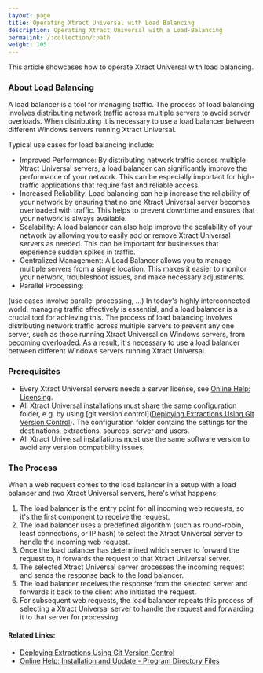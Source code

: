 ```yaml
---
layout: page
title: Operating Xtract Universal with Load Balancing
description: Operating Xtract Universal with a Load-Balancing
permalink: /:collection/:path
weight: 105
---
```


This article showcases how to operate Xtract Universal with load balancing.

### About Load Balancing

A load balancer is a tool for managing traffic.
The process of load balancing involves distributing network traffic across multiple servers to avoid server overloads. 
When distributing it is necessary to use a load balancer between different Windows servers running Xtract Universal.

Typical use cases for load balancing include:
- Improved Performance: By distributing network traffic across multiple Xtract Universal servers, a load balancer can significantly improve the performance of your network. 
This can be especially important for high-traffic applications that require fast and reliable access.
- Increased Reliability: Load balancing can help increase the reliability of your network by ensuring that no one Xtract Universal server becomes overloaded with traffic. 
This helps to prevent downtime and ensures that your network is always available.
- Scalability: A load balancer can also help improve the scalability of your network by allowing you to easily add or remove Xtract Universal servers as needed. 
This can be important for businesses that experience sudden spikes in traffic.
- Centralized Management: A Load Balancer allows you to manage multiple servers from a single location. 
This makes it easier to monitor your network, troubleshoot issues, and make necessary adjustments.
- Parallel Processing: 

(use cases involve parallel processing, ...)
In today's highly interconnected world, managing traffic effectively is essential, and a load balancer is a crucial tool for achieving this. 
The process of load balancing involves distributing network traffic across multiple servers to prevent any one server, such as those running Xtract Universal on Windows servers, from becoming overloaded. 
As a result, it's necessary to use a load balancer between different Windows servers running Xtract Universal.


### Prerequisites

- Every Xtract Universal servers needs a server license, see [Online Help: Licensing](https://help.theobald-software.com/en/xtract-universal/introduction/license).
- All Xtract Universal installations must share the same configuration folder, e.g. by using [git version control]([Deploying Extractions Using Git Version Control](https://kb.theobald-software.com/xtract-universal/deploying-extractions-using-Git-version-control)). 
The configuration folder contains the settings for the destinations, extractions, sources, server and users.
- All Xtract Universal installations must use the same software version to avoid any version compatibility issues.

### The Process

When a web request comes to the load balancer in a setup with a load balancer and two Xtract Universal servers, here's what happens:
1.	The load balancer is the entry point for all incoming web requests, so it's the first component to receive the request.
2.	The load balancer uses a predefined algorithm (such as round-robin, least connections, or IP hash) to select the Xtract Universal server to handle the incoming web request.
3.	Once the load balancer has determined which server to forward the request to, it forwards the request to that Xtract Universal server.
4.	The selected Xtract Universal server processes the incoming request and sends the response back to the load balancer.
5.	The load balancer receives the response from the selected server and forwards it back to the client who initiated the request.
6.	For subsequent web requests, the load balancer repeats this process of selecting a Xtract Universal server to handle the request and forwarding it to that server for processing.


#### Related Links:
- [Deploying Extractions Using Git Version Control](https://kb.theobald-software.com/xtract-universal/deploying-extractions-using-Git-version-control)
- [Online Help: Installation and Update - Program Directory Files](https://help.theobald-software.com/en/xtract-universal/introduction/installation-and-update#program-directory-files)